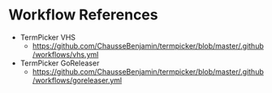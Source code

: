 # Workflow References

- TermPicker VHS
    - https://github.com/ChausseBenjamin/termpicker/blob/master/.github/workflows/vhs.yml
- TermPicker GoReleaser
    - https://github.com/ChausseBenjamin/termpicker/blob/master/.github/workflows/goreleaser.yml
